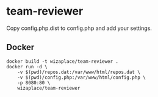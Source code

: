 # team-reviewer

Copy config.php.dist to config.php and add your settings.

## Docker

```shell
docker build -t wizaplace/team-reviewer .
docker run -d \
    -v $(pwd)/repos.dat:/var/www/html/repos.dat \
    -v $(pwd)/config.php:/var/www/html/config.php \
    -p 8080:80 \
    wizaplace/team-reviewer
```
